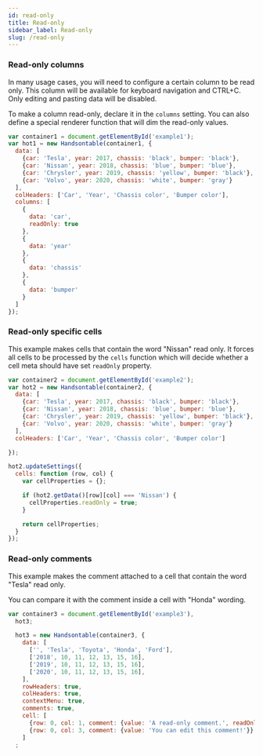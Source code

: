 ```yaml
---
id: read-only
title: Read-only
sidebar_label: Read-only
slug: /read-only
---
```


### Read-only columns

In many usage cases, you will need to configure a certain column to be read only. This column will be available for keyboard navigation and CTRL+C. Only editing and pasting data will be disabled.

To make a column read-only, declare it in the `columns` setting. You can also define a special renderer function that will dim the read-only values.

```js hot-preview=example1,hot1
var container1 = document.getElementById('example1');
var hot1 = new Handsontable(container1, {
  data: [
    {car: 'Tesla', year: 2017, chassis: 'black', bumper: 'black'},
    {car: 'Nissan', year: 2018, chassis: 'blue', bumper: 'blue'},
    {car: 'Chrysler', year: 2019, chassis: 'yellow', bumper: 'black'},
    {car: 'Volvo', year: 2020, chassis: 'white', bumper: 'gray'}
  ],
  colHeaders: ['Car', 'Year', 'Chassis color', 'Bumper color'],
  columns: [
    {
      data: 'car',
      readOnly: true
    },
    {
      data: 'year'
    },
    {
      data: 'chassis'
    },
    {
      data: 'bumper'
    }
  ]
});
```

### Read-only specific cells

This example makes cells that contain the word "Nissan" read only. It forces all cells to be processed by the `cells` function which will decide whether a cell meta should have set `readOnly` property.

```js hot-preview=example2,hot2
var container2 = document.getElementById('example2');
var hot2 = new Handsontable(container2, {
  data: [
    {car: 'Tesla', year: 2017, chassis: 'black', bumper: 'black'},
    {car: 'Nissan', year: 2018, chassis: 'blue', bumper: 'blue'},
    {car: 'Chrysler', year: 2019, chassis: 'yellow', bumper: 'black'},
    {car: 'Volvo', year: 2020, chassis: 'white', bumper: 'gray'}
  ],
  colHeaders: ['Car', 'Year', 'Chassis color', 'Bumper color']

});

hot2.updateSettings({
  cells: function (row, col) {
    var cellProperties = {};

    if (hot2.getData()[row][col] === 'Nissan') {
      cellProperties.readOnly = true;
    }

    return cellProperties;
  }
});
```

### Read-only comments

This example makes the comment attached to a cell that contain the word "Tesla" read only.

You can compare it with the comment inside a cell with "Honda" wording.

```js hot-preview=example3,hot3
var container3 = document.getElementById('example3'),
  hot3;

  hot3 = new Handsontable(container3, {
    data: [
      ['', 'Tesla', 'Toyota', 'Honda', 'Ford'],
      ['2018', 10, 11, 12, 13, 15, 16],
      ['2019', 10, 11, 12, 13, 15, 16],
      ['2020', 10, 11, 12, 13, 15, 16],
    ],
    rowHeaders: true,
    colHeaders: true,
    contextMenu: true,
    comments: true,
    cell: [
      {row: 0, col: 1, comment: {value: 'A read-only comment.', readOnly: true}},
      {row: 0, col: 3, comment: {value: 'You can edit this comment!'}}
    ]
  ;
```
